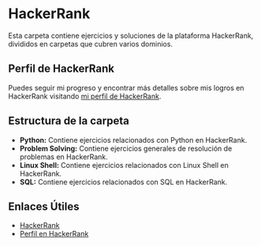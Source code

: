 # HackerRank

Esta carpeta contiene ejercicios y soluciones de la plataforma HackerRank, divididos en carpetas que cubren varios dominios.

## Perfil de HackerRank

Puedes seguir mi progreso y encontrar más detalles sobre mis logros en HackerRank visitando [mi perfil de HackerRank](https://www.hackerrank.com/profile/pedraza_martind1).

## Estructura de la carpeta

- **Python:** Contiene ejercicios relacionados con Python en HackerRank.
- **Problem Solving:** Contiene ejercicios generales de resolución de problemas en HackerRank.
- **Linux Shell:** Contiene ejercicios relacionados con Linux Shell en HackerRank.
- **SQL:** Contiene ejercicios relacionados con SQL en HackerRank.

## Enlaces Útiles

- [HackerRank](https://www.hackerrank.com/)
- [Perfil en HackerRank](https://www.hackerrank.com/profile/pedraza_martind1)

